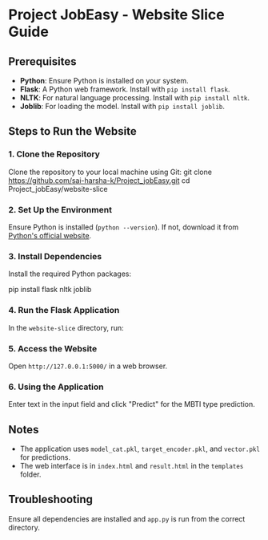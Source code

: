 # Project JobEasy - Website Slice Guide

## Prerequisites
- **Python**: Ensure Python is installed on your system.
- **Flask**: A Python web framework. Install with `pip install flask`.
- **NLTK**: For natural language processing. Install with `pip install nltk`.
- **Joblib**: For loading the model. Install with `pip install joblib`.

## Steps to Run the Website

### 1. Clone the Repository
Clone the repository to your local machine using Git:
git clone https://github.com/sai-harsha-k/Project_jobEasy.git
cd Project_jobEasy/website-slice

### 2. Set Up the Environment
Ensure Python is installed (`python --version`). If not, download it from [Python's official website](https://www.python.org/).

### 3. Install Dependencies
Install the required Python packages:

pip install flask nltk joblib

### 4. Run the Flask Application
In the `website-slice` directory, run:


### 5. Access the Website
Open `http://127.0.0.1:5000/` in a web browser.

### 6. Using the Application
Enter text in the input field and click "Predict" for the MBTI type prediction.

## Notes
- The application uses `model_cat.pkl`, `target_encoder.pkl`, and `vector.pkl` for predictions.
- The web interface is in `index.html` and `result.html` in the `templates` folder.

## Troubleshooting
Ensure all dependencies are installed and `app.py` is run from the correct directory.
